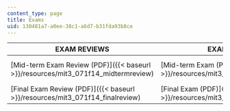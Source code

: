 ```yaml
---
content_type: page
title: Exams
uid: 130481a7-a0ee-38c1-a6d7-b31fda93b8ce
---
```


| EXAM REVIEWS | EXAMS | EXAM SOLUTIONS |
| --- | --- | --- |
| [Mid-term Exam Review (PDF)]({{< baseurl >}}/resources/mit3_071f14_midtermreview) | [Mid-term Exam (PDF)]({{< baseurl >}}/resources/mit3_071f14_exam_i) | [Mid-term Exam Solutions (PDF)]({{< baseurl >}}/resources/mit3_071f14_examisolutio) |
| [Final Exam Review (PDF)]({{< baseurl >}}/resources/mit3_071f14_finalreview) | [Final Exam (PDF)]({{< baseurl >}}/resources/mit3_071f14_exam_ii) | [Final Exam Solutions (PDF)]({{< baseurl >}}/resources/mit3_071f14_examiisoluti)